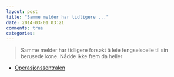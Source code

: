 ```yaml
---
layout: post
title: "Samme melder har tidligere ..."
date: 2014-03-01 03:21
comments: true
categories: 
---
```


> Samme melder har tidligere forsøkt å leie fengselscelle til sin berusede kone. Nådde ikke frem da heller
- [Operasjonssentralen](https://twitter.com/oslopolitiops/status/439722155895705601)
